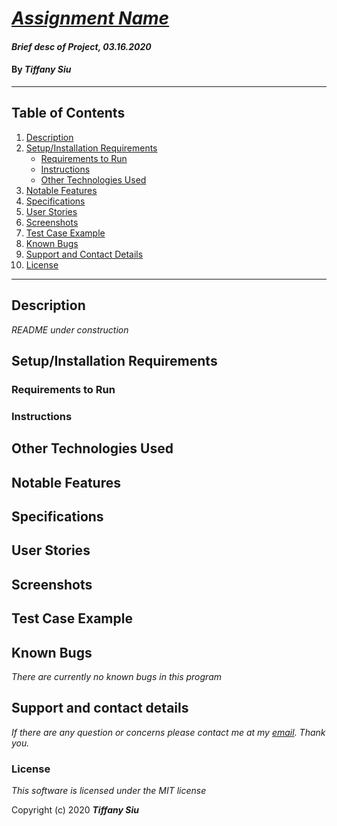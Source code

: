 # _[Assignment Name](https://github.com/TSiu88/#)_

#### _Brief desc of Project, 03.16.2020_
<!-- ##### _Version 1.1 Updated 01.11.2020_ -->

#### By _**Tiffany Siu**_

<!-- [![Project Status: Inactive – The project has reached a stable, usable state but is no longer being actively developed; support/maintenance will be provided as time allows.](https://www.repostatus.org/badges/latest/inactive.svg)](https://www.repostatus.org/#inactive) -->
<!-- [![Project Status: Active – The project has reached a stable, usable state and is being actively developed.](https://www.repostatus.org/badges/latest/active.svg)](https://www.repostatus.org/#active) -->
<!-- [![Project Status: WIP – Initial development is in progress, but there has not yet been a stable, usable release suitable for the public.](https://www.repostatus.org/badges/latest/wip.svg)](https://www.repostatus.org/#wip) -->
<!-- ![LastCommit](https://img.shields.io/github/last-commit/tsiu88/wordcounter-csharp)
![Languages](https://img.shields.io/github/languages/top/tsiu88/wordcounter-csharp)
[![MIT license](https://img.shields.io/badge/License-MIT-orange.svg)](https://lbesson.mit-license.org/) -->

---
## Table of Contents
1. [Description](#description)
2. [Setup/Installation Requirements](#setup/installation-requirements)
    - [Requirements to Run](#requirements-to-run)
    - [Instructions](#instructions)
    - [Other Technologies Used](#other-technologies-used)
3. [Notable Features](#notable-features)
4. [Specifications](#specifications)
5. [User Stories](#user-stories)
6. [Screenshots](#screenshots)
7. [Test Case Example](#test-case-example)
8. [Known Bugs](#known-bugs)
9. [Support and Contact Details](#support-and-contact-details)
10. [License](#license)
---
## Description

_README under construction_
<!-- _Detailed desc w/ purpose/usage, what does, motivation to create, why exists, other info for users/developers to have_ -->

## Setup/Installation Requirements

<!-- _This program requires .NET Core SDK to run. [Here is a free tutorial](https://www.learnhowtoprogram.com/c-and-net/getting-started-with-c/installing-c-and-net) for installing .NET on Mac or Windows 10 from the [official website](https://dotnet.microsoft.com/download/dotnet-core/)._ 

_This program also makes use of SQL databases. We recommend using MySQL Workbench to build your databases. [Here is a free tutorial](https://www.learnhowtoprogram.com/c-and-net/getting-started-with-c/installing-and-configuring-mysql) for installing MySQL WorkBench and MySQL Community Server on Mac (using links [Mac1](https://dev.mysql.com/downloads/file/?id=484914) and [Mac2](https://dev.mysql.com/downloads/file/?id=484391)) or [Windows 10](https://dev.mysql.com/downloads/file/?id=484919)._ -->

### Requirements to Run
<!-- #### C#
* _.NET Core_
* _ASP.NET Core MVC_
* _MySQL Workbench_
* _MySQL Community Server_
* _Entity Framework_
* _Command Prompt_
* _Web Browser_ -->

<!-- #### Javascript
* _Web Browser_
* _Webpack_
* _Node.js_
* _NPM_
* _API KEY_ -->

### Instructions

<!-- *This application may be viewed by:*

1. Download and install .NET Core from the [official website](https://dotnet.microsoft.com/download/dotnet-core/)
2. Download and install MySQL Workbench and Community Server for Mac or Windows by following the instructions [here](https://www.learnhowtoprogram.com/c-and-net/getting-started-with-c/installing-and-configuring-mysql).
3. Click clone the [repository](https://github.com/TSiu88/HairSalon.git) from my [GitHub page](https://github.com/TSiu88) to copy the repository link
4. Use a command line interface to type `git clone (repository-link-here)` to copy the project into the current folder and then move into the repository's directory that was just created with `cd (project-name-here)`
5. Start up a local server by opening MySQL Workbench and adding a `MySQL Connections` using the default IP address and Port (IP 127.0.0.1, Port 3306), username (root), and password from setup.
6. Construct the database by entering in the following lines under the `Query 1` section and then clicking execute:
  >
    CREATE DATABASE tiffany_siu;
    USE tiffany_siu;
    CREATE TABLE stylists (id serial PRIMARY KEY, name VARCHAR(255));
    CREATE TABLE clients (id serial PRIMARY KEY, description VARCHAR(255));
7. Run `dotnet restore` and `dotnet build` in command line interface of the repository's main project directory
8. Run `dotnet run` to start up the program in the command line interface
9. Type the URL listed under "Now listening on:" into a web browser to run -->

<!-- *This page may be viewed by:*

1. Download and install .NET Core from the [official website](https://dotnet.microsoft.com/download/dotnet-core/)
2. Clone the [repository](https://github.com/TSiu88/csharp-bakery.git) from my [GitHub page](https://github.com/TSiu88)
3. Use a command line interface to move to the repository's directory with `cd project-directory`
4. Run `dotnet restore` and `dotnet build` in command line interface of the repository's directory
5. Run `dotnet run` to start up the program in the command line interface
6. Type the URL listed under "Now listening on:" into a web browser  -->

<!-- 1. Download and install Node.js from the [official website](https://nodejs.org/en/download/)
2. Clone the [repository](https://github.com/TSiu88/beep-boop.git) from my [GitHub page](https://github.com/TSiu88)
3. Use a command line/Bash to move to the project directory with `cd project-directory`
4. Run `npm install` to get all dependencies. 
5. Run `npm run start` to start up the program -->

<!-- _This page may be viewed by cloning the [repository](https://github.com/TSiu88/beep-boop.git) from my [GitHub page](https://github.com/TSiu88) and opening the **index.html** file in any web browser._ -->

<!-- _Other things need to run like servers, databases, code, how to install and use program_ -->

## Other Technologies Used
<!-- #### C#
* _C#_
* _HTML_
* _CSS_
* _MSTest_
* _Razor_
* _Markdown_ -->

<!-- #### Javascript
* _HTML_
* _CSS_
* _Javascript_
* _JQuery 3.4.1_
* _Bootstrap 4.4.1_
* _ESLint_
* _Babel_
* _Jest_
* _Markdown_ -->

## Notable Features
<!-- _features that make project stand out_ -->

## Specifications

<!-- * _List of features the program should do, from simplest to more complex, handling all possible cases.  Can do as text or put in table, with example input and output_
  * _Example Input: expected input_
  * _Example Output: expected output_
* _Example: The program does nothing to non-alphabetical characters, since they do not contain consonants or vowels._
  * _Example Input: 3_
  * _Example Output: 3_
* _Example: The program adds "way" to single-letter words beginning with a vowel._
  * _Example Input: i_
  * _Example Output: iway_
* _The program adds "way" to multi-letter words beginning with a vowel._
  * _Example Input: open_
  * _Example Output: openway_
* _The program takes the single consonant from the beginning of the word and adds to the end with "ay"_
  * _Example Input: latin_
  * _Example Output: atinlay_
* _The program takes all consecutive consonants from the beginning of the word and adds them to the end with "ay"_
  * _Example Input: translator_
  * _Example Output: anslatortray_
* _The program takes beginning consonants and if it contains "q", also take the "u" after it and add them to the end with "ay"_
  * _Example Input: squeal_
  * _Example Output: ealsquay_
* _Etc._ -->

<!-- <details>
  <summary>Click to expand to view specifications</summary>

| Specification | Input | Output |
| :-------------     | :------------- | :------------- |
| The program displays welcome message and menu with prices | Application start | Welcome message and menu displayed |
| The program displays special deals in readable format | Application start | Special deals displayed ("Buy 2, get 1 free" "3 for $5") |
| The program takes input of user that is not an integer, then assume 0 ordered | Bread="aaa", Pastry="" | Bread=0, Pastry=0 |
| The program takes number of loaves of bread and pastries and displays totals | Bread=4, Pastry=4 | Bread=$20, Pastry=$8, Total=$28 |
| If input qualifies for special deals, costs calculated using discounted price | Bread=3, Pastry=3 | Bread=$10, Pastry=$5, Total=$15 |

</details> -->

## User Stories

<!-- * As a scheduler, I want to be able to organize nurses vacation schedules without much paperwork so that I can be more efficient.
* As a scheduler, I want to see a list of requests with the overlapping dates and the nurses that sent in the requests organized by priority so I can see which staff member should have priority in getting the request approved. -->

<!-- * Give stories for people who will use this project and what they'd want it to do.  Can include customers/end users, programmers that maintain code, etc. Use "As a <job title/type of user/etc>, I want to...<what want program to achieve>... so that I can...<reason>.-->


## Screenshots

<!-- _Here is a snippet of what the input looks like:_

![Snippet of input fields](img/snippet1.png)

_Here is a preview of what the output looks like:_

![Snippet of output box](img/snippet2.png) -->

<!-- _{Show pictures using ![alt text](image.jpg), show what library does as concisely as possible but don't need to explain how project solves problem from `code`_ -->

## Test Case Example
<!-- _Tests are done through MSTest and are run from the command line prompt with `dotnet test` from the `ProjectName.Tests` directory. -->
<!-- _Tests are done through Jest and are run from the command line prompt with `npm test`._ -->

<!-- _Some example tests:_

![Snippet of an example test](img/tester1.png)

![Snippet of an example result](img/tester2.png) -->

<!-- _describe and show how to run tests with `code` examples}_ -->

## Known Bugs

_There are currently no known bugs in this program_

## Support and contact details

_If there are any question or concerns please contact me at my [email](mailto:tsiu88@gmail.com). Thank you._

<!-- _If there are any question or concerns please contact us at our emails: [Tiffany Siu](mailto:tsiu88@gmail.com) and [Name](mailto:#). Thank you._ -->

### License

*This software is licensed under the MIT license*

Copyright (c) 2020 **_Tiffany Siu_**
